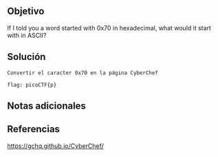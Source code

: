 ## Objetivo

If I told you a word started with 0x70 in hexadecimal, what would it start with in ASCII?
## Solución

```
Convertir el caracter 0x70 en la página CyberChef 

flag: picoCTF{p}
```
## Notas adicionales

## Referencias

https://gchq.github.io/CyberChef/